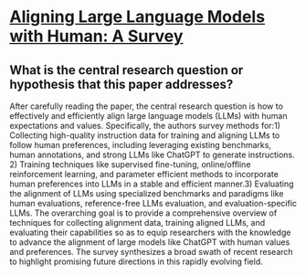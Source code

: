 # [Aligning Large Language Models with Human: A Survey](https://arxiv.org/abs/2307.12966)

## What is the central research question or hypothesis that this paper addresses?

After carefully reading the paper, the central research question is how to effectively and efficiently align large language models (LLMs) with human expectations and values. Specifically, the authors survey methods for:1) Collecting high-quality instruction data for training and aligning LLMs to follow human preferences, including leveraging existing benchmarks, human annotations, and strong LLMs like ChatGPT to generate instructions. 2) Training techniques like supervised fine-tuning, online/offline reinforcement learning, and parameter efficient methods to incorporate human preferences into LLMs in a stable and efficient manner.3) Evaluating the alignment of LLMs using specialized benchmarks and paradigms like human evaluations, reference-free LLMs evaluation, and evaluation-specific LLMs. The overarching goal is to provide a comprehensive overview of techniques for collecting alignment data, training aligned LLMs, and evaluating their capabilities so as to equip researchers with the knowledge to advance the alignment of large models like ChatGPT with human values and preferences. The survey synthesizes a broad swath of recent research to highlight promising future directions in this rapidly evolving field.
